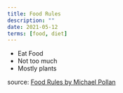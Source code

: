 ```yaml
---
title: Food Rules
description: ""
date: 2021-05-12
terms: [food, diet]
---
```


- Eat Food
- Not too much
- Mostly plants

source: [Food Rules by Michael Pollan](https://michaelpollan.com/books/food-rules/)

